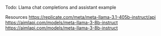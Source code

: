 Todo: Llama chat completions and assistant example

Resources
https://replicate.com/meta/meta-llama-3.1-405b-instruct/api
https://aimlapi.com/models/meta-llama-3-8b-instruct
https://aimlapi.com/models/meta-llama-3-8b-instruct